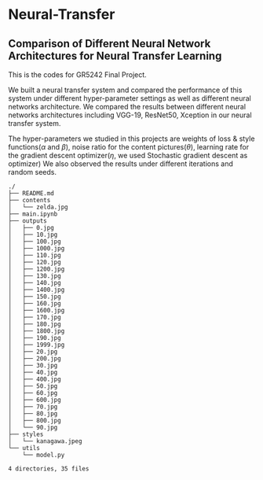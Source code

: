 # Neural-Transfer

## Comparison of Different Neural Network Architectures for Neural Transfer Learning

This is the codes for GR5242 Final Project.

We built a neural transfer system and compared the performance of this system under different hyper-parameter settings as well as different neural networks architecture. We compared the results between different neural networks architectures including VGG-19, ResNet50, Xception in our neural transfer system. 

The hyper-parameters we studied in this projects are weights of loss \& style functions($\alpha$ and $\beta$), noise ratio for the content pictures($\theta$), learning rate for the gradient descent optimizer($\eta$, we used Stochastic gradient descent as optimizer) We also observed the results under different iterations and random seeds. 


```
./
├── README.md
├── contents
│   └── zelda.jpg
├── main.ipynb
├── outputs
│   ├── 0.jpg
│   ├── 10.jpg
│   ├── 100.jpg
│   ├── 1000.jpg
│   ├── 110.jpg
│   ├── 120.jpg
│   ├── 1200.jpg
│   ├── 130.jpg
│   ├── 140.jpg
│   ├── 1400.jpg
│   ├── 150.jpg
│   ├── 160.jpg
│   ├── 1600.jpg
│   ├── 170.jpg
│   ├── 180.jpg
│   ├── 1800.jpg
│   ├── 190.jpg
│   ├── 1999.jpg
│   ├── 20.jpg
│   ├── 200.jpg
│   ├── 30.jpg
│   ├── 40.jpg
│   ├── 400.jpg
│   ├── 50.jpg
│   ├── 60.jpg
│   ├── 600.jpg
│   ├── 70.jpg
│   ├── 80.jpg
│   ├── 800.jpg
│   └── 90.jpg
├── styles
│   └── kanagawa.jpeg
└── utils
    └── model.py

4 directories, 35 files
```
